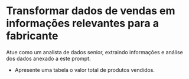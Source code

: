 # Transformar dados de vendas em informações relevantes para a fabricante

Atue como um analista de dados senior, extraindo informações e análise dos dados anexado a este prompt.
- Apresente uma tabela o valor total de produtos vendidos.
